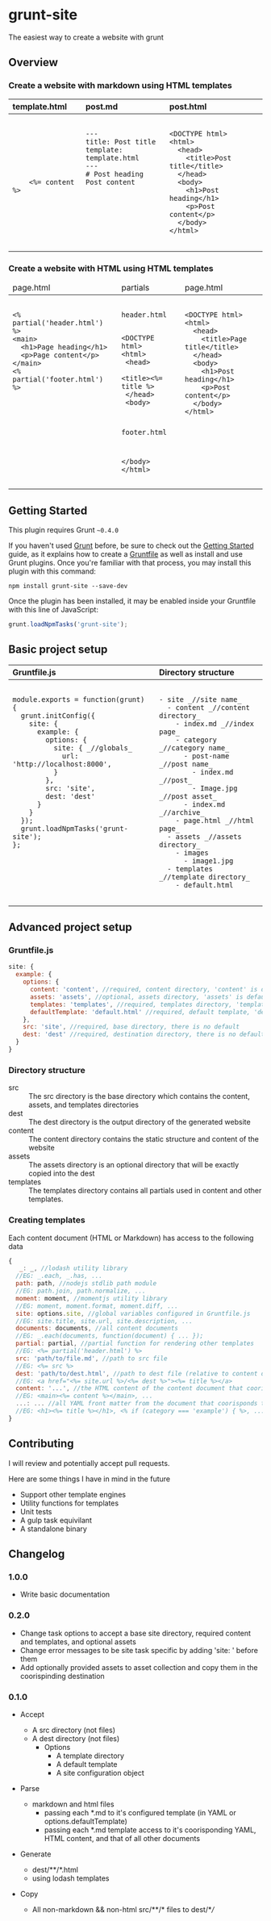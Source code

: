 # grunt-site

The easiest way to create a website with grunt


## Overview

### Create a website with markdown using HTML templates

<table>
<thead>
<tr>
  <th style="text-align:left;vertical-align:top;">template.html</th>
  <th style="text-align:left;vertical-align:top;">post.md</th>
  <th style="text-align:left;vertical-align:top;">post.html</th>
</tr>
</thead>
<tbody>
<tr>
  <td style="text-align:left;vertical-align:top;"><pre><code>
<DOCTYPE html>
<html>
  <head>
    <title><%= title %></title>
  </head>
  <body>
    <%= content %>
  </body>
</html>
  </code></pre></td>
  <td style="text-align:left;vertical-align:top;"><pre><code>
---
title: Post title
template: template.html
---
# Post heading
Post content
</code></pre></td>
  <td style="text-align:left;vertical-align:top;"><pre><code>
&lt;DOCTYPE html&gt;<br/>&lt;html&gt;<br/>  &lt;head&gt;<br/>    &lt;title&gt;Post title&lt;/title&gt;<br/>  &lt;/head&gt;<br/>  &lt;body&gt;<br/>    &lt;h1&gt;Post heading&lt;/h1&gt;<br/>    &lt;p&gt;Post content&lt;/p&gt;<br/>  &lt;/body&gt;<br/>&lt;/html&gt;
  </code></pre></td>
</tr>
</tbody>
</table>

### Create a website with HTML using HTML templates

<table>
<thead>
<tr>
  <td style="text-align:left;vertical-align:top;">page.html</td>
  <td style="text-align:left;vertical-align:top;">partials</td>
  <td style="text-align:left;vertical-align:top;">page.html</td>
</tr>
</thead>
<tbody>
<tr>
  <td style="text-align:left;vertical-align:top;"><pre><code>
&lt;% partial('header.html') %&gt;<br/>&lt;main&gt;<br/>  &lt;h1&gt;Page heading&lt;/h1&gt;<br/>  &lt;p&gt;Page content&lt;/p&gt;<br/>&lt;/main&gt;<br/>&lt;% partial('footer.html') %&gt;  
  </code></pre></td>
  <td style="text-align:left;vertical-align:top;"><pre><code>
header.html

&lt;DOCTYPE html&gt;<br/>&lt;html&gt;<br/>  &lt;head&gt;<br/>    &lt;title&gt;&lt;%= title %&gt;<br/>  &lt;/head&gt;<br/>  &lt;body&gt;

footer.html

  &lt;/body&gt;<br/>&lt;/html&gt;
 </code></pre></td>
  <td style="text-align:left;vertical-align:top;"><pre><code>
&lt;DOCTYPE html&gt;<br/>&lt;html&gt;<br/>  &lt;head&gt;<br/>    &lt;title&gt;Page title&lt;/title&gt;<br/>  &lt;/head&gt;<br/>  &lt;body&gt;<br/>    &lt;h1&gt;Post heading&lt;/h1&gt;<br/>    &lt;p&gt;Post content&lt;/p&gt;<br/>  &lt;/body&gt;<br/>&lt;/html&gt;
  </code></pre></td>
</tr>
</tbody>
</table>

## Getting Started

This plugin requires Grunt `~0.4.0`

If you haven't used [Grunt](http://gruntjs.com/) before, be sure to check out the [Getting Started](http://gruntjs.com/getting-started) guide, as it explains how to create a [Gruntfile](http://gruntjs.com/sample-gruntfile) as well as install and use Grunt plugins. Once you're familiar with that process, you may install this plugin with this command:

```shell
npm install grunt-site --save-dev
```

Once the plugin has been installed, it may be enabled inside your Gruntfile with this line of JavaScript:

```js
grunt.loadNpmTasks('grunt-site');
```

## Basic project setup

<table>
<thead>
<tr>
  <th style="text-align:left;vertical-align:top;">Gruntfile.js</th>
  <th style="text-align:left;vertical-align:top;">Directory structure</th>
</tr>
</thead>
<tbody>
  <tr>
    <td style="text-align:left;vertical-align:top;"><pre><code>
module.exports = function(grunt) {
  grunt.initConfig({
    site: {
      example: {
        options: {
          site: { _//globals_
            url: 'http://localhost:8000',
          }
        },
        src: 'site',
        dest: 'dest'
      }
    }
  });
  grunt.loadNpmTasks('grunt-site');
};
    </code></pre></td>
    <td style="text-align:left;vertical-align:top;"><pre><code>
- site _//site name_
  - content _//content directory_
    - index.md _//index page_
    - category _//category name_
      - post-name _//post name_
        - index.md _//post_
        - Image.jpg _//post asset_
      - index.md _//archive_
    - page.html _//html page_
  - assets _//assets directory_
    - images
      - image1.jpg
  - templates _//template directory_
    - default.html
    </code></pre></td>
  </tr>
</tbody>
</table>

## Advanced project setup

### Gruntfile.js

```js
site: {
  example: {
    options: {
      content: 'content', //required, content directory, 'content' is default
      assets: 'assets', //optional, assets directory, 'assets' is default
      templates: 'templates', //required, templates directory, 'templates' is default
      defaultTemplate: 'default.html' //required, default template, 'default.html' is default
    },
    src: 'site', //required, base directory, there is no default
    dest: 'dest' //required, destination directory, there is no default
  }
}
```

### Directory structure

<dl>
<dt>src</dt>
<dd>The src directory is the base directory which contains the content, assets, and templates directories</dd>
<dt>dest</dt>
<dd>The dest directory is the output directory of the generated website</dd>
<dt>content</dt>
<dd>The content directory contains the static structure and content of the website</dd>
<dt>assets</dt>
<dd>The assets directory is an optional directory that will be exactly copied into the dest</dd>
<dt>templates</dt>
<dd>The templates directory contains all partials used in content and other templates.</dd>
</dl>

### Creating templates

Each content document (HTML or Markdown) has access to the following data

```js
{
   _: _, //lodash utility library
  //EG: _.each, _.has, ...
  path: path, //nodejs stdlib path module
  //EG: path.join, path.normalize, ...
  moment: moment, //momentjs utility library
  //EG: moment, moment.format, moment.diff, ...
  site: options.site, //global variables configured in Gruntfile.js
  //EG: site.title, site.url, site.description, ...
  documents: documents, //all content documents
  //EG: _.each(documents, function(document) { ... });
  partial: partial, //partial function for rendering other templates
  //EG: <%= partial('header.html') %>
  src: 'path/to/file.md', //path to src file
  //EG: <%= src %>
  dest: 'path/to/dest.html', //path to dest file (relative to content directory)
  //EG: <a href="<%= site.url %>/<%= dest %>"><%= title %></a>
  content: '...', //the HTML content of the content document that coorisponds to this template
  //EG: <main><%= content %></main>, ...
  ...: ... //all YAML front matter from the document that coorisponds to this template
  //EG: <h1><%= title %></h1>, <% if (category === 'example') { %>, ...
}
```

## Contributing

I will review and potentially accept pull requests.

Here are some things I have in mind in the future

* Support other template engines
* Utility functions for templates
* Unit tests
* A gulp task equivilant 
* A standalone binary

## Changelog

### 1.0.0

* Write basic documentation

### 0.2.0

* Change task options to accept a base site directory, required content and templates, and optional assets
* Change error messages to be site task specific by adding 'site: ' before them
* Add optionally provided assets to asset collection and copy them in the coorispinding destination

### 0.1.0

* Accept
  * A src directory (not files)
  * A dest directory (not files)
    * Options
      * A template directory
      * A default template
      * A site configuration object

* Parse
  * markdown and html files
    * passing each *.md to it's configured template (in YAML or options.defaultTemplate)
    * passing each *.md template access to it's coorisponding YAML, HTML content, and that of all other documents 
* Generate
  * dest/\*\*/*.html
  * using lodash templates
* Copy
  * All non-markdown && non-html src/\*\*/* files to dest/\**/*